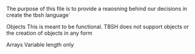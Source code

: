 The purpose of this file is to provide a reaosning behind our decisions in create the tbsh language`

Objects
This is meant to be functional. TBSH does not support objects or the creation of objects in any form

Arrays
Variable length only